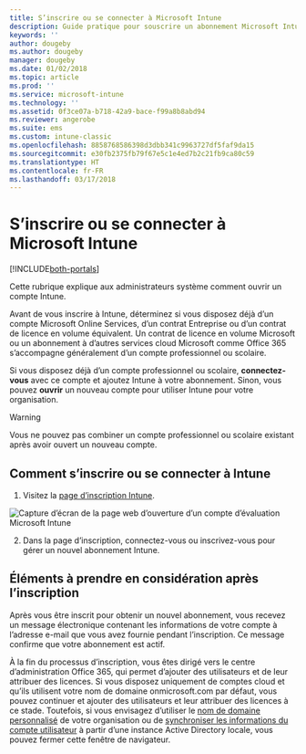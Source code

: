 ```yaml
---
title: S’inscrire ou se connecter à Microsoft Intune
description: Guide pratique pour souscrire un abonnement Microsoft Intune ou vous connecter et démarrer votre abonnement.
keywords: ''
author: dougeby
ms.author: dougeby
manager: dougeby
ms.date: 01/02/2018
ms.topic: article
ms.prod: ''
ms.service: microsoft-intune
ms.technology: ''
ms.assetid: 0f3ce07a-b718-42a9-bace-f99a8b8abd94
ms.reviewer: angerobe
ms.suite: ems
ms.custom: intune-classic
ms.openlocfilehash: 8858768586398d3dbb341c9963727df5faf9da15
ms.sourcegitcommit: e30fb2375fb79f67e5c1e4ed7b2c21fb9ca80c59
ms.translationtype: HT
ms.contentlocale: fr-FR
ms.lasthandoff: 03/17/2018
---
```

# <a name="sign-up-or-sign-in-to-microsoft-intune"></a>S’inscrire ou se connecter à Microsoft Intune

[!INCLUDE[both-portals](./includes/note-for-both-portals.md)]

Cette rubrique explique aux administrateurs système comment ouvrir un compte Intune.

Avant de vous inscrire à Intune, déterminez si vous disposez déjà d’un compte Microsoft Online Services, d’un contrat Entreprise ou d’un contrat de licence en volume équivalent. Un contrat de licence en volume Microsoft ou un abonnement à d’autres services cloud Microsoft comme Office 365 s’accompagne généralement d’un compte professionnel ou scolaire.

Si vous disposez déjà d’un compte professionnel ou scolaire, **connectez-vous** avec ce compte et ajoutez Intune à votre abonnement. Sinon, vous pouvez **ouvrir** un nouveau compte pour utiliser Intune pour votre organisation.

>[!WARNING]
>Vous ne pouvez pas combiner un compte professionnel ou scolaire existant après avoir ouvert un nouveau compte.

## <a name="how-to-sign-up-or-sign-in-to-intune"></a>Comment s’inscrire ou se connecter à Intune

1.  Visitez la [page d’inscription Intune](https://portal.office.com/Signup/Signup.aspx?OfferId=40BE278A-DFD1-470a-9EF7-9F2596EA7FF9&dl=INTUNE_A&ali=1#0%20).

  ![Capture d’écran de la page web d’ouverture d’un compte d’évaluation Microsoft Intune](./media/account-sign-up-site.png)

2.  Dans la page d’inscription, connectez-vous ou inscrivez-vous pour gérer un nouvel abonnement Intune.

## <a name="post-sign-up-considerations"></a>Éléments à prendre en considération après l’inscription
Après vous être inscrit pour obtenir un nouvel abonnement, vous recevez un message électronique contenant les informations de votre compte à l’adresse e-mail que vous avez fournie pendant l’inscription. Ce message confirme que votre abonnement est actif.

À la fin du processus d’inscription, vous êtes dirigé vers le centre d’administration Office 365, qui permet d’ajouter des utilisateurs et de leur attribuer des licences. Si vous disposez uniquement de comptes cloud et qu’ils utilisent votre nom de domaine onmicrosoft.com par défaut, vous pouvez continuer et ajouter des utilisateurs et leur attribuer des licences à ce stade. Toutefois, si vous envisagez d’utiliser le [nom de domaine personnalisé](custom-domain-name-configure.md) de votre organisation ou de [synchroniser les informations du compte utilisateur](users-add.md#sync-active-directory-and-add-users-to-intune) à partir d’une instance Active Directory locale, vous pouvez fermer cette fenêtre de navigateur.
